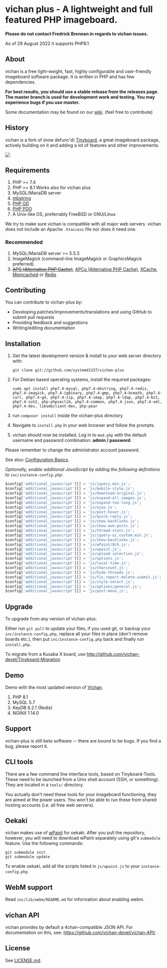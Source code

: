 vichan plus - A lightweight and full featured PHP imageboard.
========================================================

**Please do not contact Fredrick Brennan in regards to vichan issues.**

As of 29 August 2022 it supports PHP8.1.

About
------------
vichan is a free light-weight, fast, highly configurable and user-friendly
imageboard software package. It is written in PHP and has few dependencies.

**For best results, you should use a stable release from the releases page. The master branch is used for development work and testing. You may experience bugs if you use master.**

Some documentation may be found on our [wiki](https://github.com/vichan-devel/vichan/wiki). (feel free to contribute)

History
------------
vichan is a fork of (now defunc'd) [Tinyboard](http://github.com/savetheinternet/Tinyboard),
a great imageboard package, actively building on it and adding a lot of features and other
improvements.

![](https://imoutochan.online/static/logo.png)

Requirements
------------
1.	PHP >= 7.4
2.	PHP >= 8.1 Works also for vichan plus
3.	MySQL/MariaDB server
4.	[mbstring](http://www.php.net/manual/en/mbstring.installation.php) 
5.	[PHP GD](http://www.php.net/manual/en/intro.image.php)
6.	[PHP PDO](http://www.php.net/manual/en/intro.pdo.php)
7.	A Unix-like OS, preferrably FreeBSD or GNU/Linux

We try to make sure vichan is compatible with all major web servers. vichan does not include an Apache `.htaccess` file nor does it need one.

### Recommended
1.	MySQL/MariaDB server >= 5.5.3
2.	ImageMagick (command-line ImageMagick or GraphicsMagick preferred).
3.	~~[APC (Alternative PHP Cache)](http://php.net/manual/en/book.apc.php)~~,
	[APCu (Alternative PHP Cache)](http://php.net/manual/en/book.apcu.php),
	[XCache](http://xcache.lighttpd.net/),
	[Memcached](http://www.php.net/manual/en/intro.memcached.php) or
	[Redis](https://redis.io/docs/about/)

Contributing
------------
You can contribute to vichan-plus by:
*	Developing patches/improvements/translations and using GitHub to submit pull requests
*	Providing feedback and suggestions
*	Writing/editing documentation

Installation
-------------
1.	Get the latest development version & install to your web server directory with:
   
        git clone git://github.com/systemd1337/vichan-plus
3.  For Debian based operating systems, install the required packages:

        sudo apt install php7.4-mysql, php7.4-mbstring, php7.4-redis, php7.4-imagick, php7.4-igbinary, php7.4-gmp, php7.4-bcmath, php7.4-curl, php7.4-gd, php7.4-zip, php7.4-imap, php7.4-ldap, php7.4-bz2, php7.4-ssh2, php-phpseclib, php7.4-common, php7.4-json, php7.4-xml, php7.4-dev, libsmbclient-dev, php-pear

4.	run ```composer install``` inside the vichan-plus directory	
5.	Navigate to ```install.php``` in your web browser and follow the
	prompts.
6.	vichan should now be installed. Log in to ```mod.php``` with the
	default username and password combination: **admin / password**.

Please remember to change the administrator account password.

See also: [Configuration Basics](https://github.com/vichan-devel/vichan/wiki/config).

*Optionally, enable additional JavaScript by adding the following definitions to `inc/instance-config.php`*:
```js
$config['additional_javascript'][] = 'js/jquery.min.js';
$config['additional_javascript'][] = 'js/mobile-style.js';
$config['additional_javascript'][] = 'js/download-original.js';
$config['additional_javascript'][] = 'js/expand-all-images.js';
$config['additional_javascript'][] = 'js/expand-too-long.js';
$config['additional_javascript'][] = 'js/ajax.js';
$config['additional_javascript'][] = 'js/post-hover.js';
$config['additional_javascript'][] = 'js/quick-reply.js';
$config['additional_javascript'][] = 'js/show-backlinks.js';
$config['additional_javascript'][] = 'js/show-own-posts.js';
$config['additional_javascript'][] = 'js/thread-stats.js';
$config['additional_javascript'][] = 'js/jquery-ui.custom.min.js';
$config['additional_javascript'][] = 'js/show-backlinks.js';
$config['additional_javascript'][] = 'js/wPaint/8ch.js';
$config['additional_javascript'][] = 'js/wpaint.js';
$config['additional_javascript'][] = 'js/upload-selection.js';
$config['additional_javascript'][] = 'js/options.js';
$config['additional_javascript'][] = 'js/local-time.js';
$config['additional_javascript'][] = 'js/charcount.js';
$config['additional_javascript'][] = 'js/hide-threads.js';
$config['additional_javascript'][] = 'js/fix-report-delete-submit.js';
$config['additional_javascript'][] = 'js/style-select.js';
$config['additional_javascript'][] = 'js/options/general.js';
$config['additional_javascript'][] = 'js/post-menu.js';
```

Upgrade
-------
To upgrade from any version of vichan-plus:

Either run ```git pull``` to update your files, if you used git, or
backup your ```inc/instance-config.php```, replace all your files in place
(don't remove boards etc.), then put ```inc/instance-config.php``` back and
finally run ```install.php```.

To migrate from a Kusaba X board, use http://github.com/vichan-devel/Tinyboard-Migration

Demo
--------
Demo with the most updated version of [Vichan](https://vichan.27chan.org).

1. PHP 8.1
2. MySQL 5.7
3. KeyDB 6.2.1 (Redis)
4. NGINX 1.14.0

Support
--------
vichan-plus is still beta software -- there are bound to be bugs. If you find a
bug, please report it.

CLI tools
-----------------
There are a few command line interface tools, based on Tinyboard-Tools. These need
to be launched from a Unix shell account (SSH, or something). They are located in a ```tools/```
directory.

You actually don't need these tools for your imageboard functioning, they are aimed
at the power users. You won't be able to run these from shared hosting accounts
(i.e. all free web servers).

Oekaki
------
vichan makes use of [wPaint](https://github.com/websanova/wPaint) for oekaki. After you pull the repository, however, you will need to download wPaint separately using git's `submodule` feature. Use the following commands:

```
git submodule init
git submodule update
```

To enable oekaki, add all the scripts listed in `js/wpaint.js` to your `instance-config.php`.

WebM support
------------
Read `inc/lib/webm/README.md` for information about enabling webm.

vichan API
----------
vichan provides by default a 4chan-compatible JSON API. For documentation on this, see:
https://github.com/vichan-devel/vichan-API/ .

License
--------
See [LICENSE.md](http://github.com/vichan-devel/vichan/blob/master/LICENSE.md).
